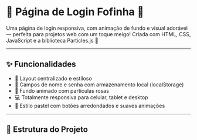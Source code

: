# 🌸 Página de Login Fofinha 🌸

Uma página de login responsiva, com animação de fundo e visual adorável — perfeita para projetos web com um toque meigo! Criada com HTML, CSS, JavaScript e a biblioteca Particles.js 💖

---

## ✨ Funcionalidades

- 🎀 Layout centralizado e estiloso
- 🔐 Campos de nome e senha com armazenamento local (localStorage)
- 🌈 Fundo animado com partículas rosas
- 💻 Totalmente responsiva para celular, tablet e desktop
- 🧁 Estilo pastel com botões arredondados e suaves animações

---

## 📂 Estrutura do Projeto

